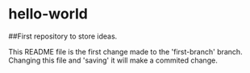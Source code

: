 # hello-world
##First repository to store ideas.

This README file is the first change made to the 'first-branch' branch.
Changing this file and 'saving' it will make a commited change.
